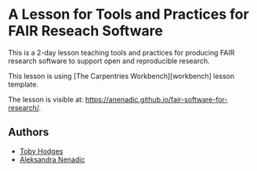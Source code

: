 # A Lesson for Tools and Practices for FAIR Reseach Software

This is a 2-day lesson teaching tools and practices for producing FAIR research software to support open and reproducible research. 

This lesson is using [The Carpentries Workbench][workbench] lesson template.

The lesson is visible at: https://anenadic.github.io/fair-software-for-research/.

## Authors

- [Toby Hodges](https://github.com/tobyhodges)
- [Aleksandra Nenadic](https://github.com/anenadic)

